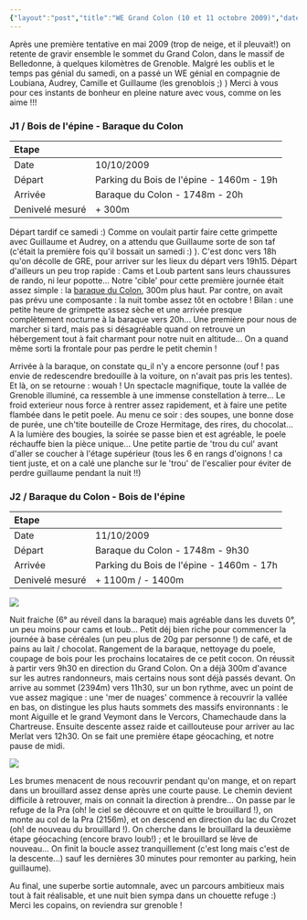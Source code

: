 ```yaml
---
{"layout":"post","title":"WE Grand Colon (10 et 11 octobre 2009)","date":"2009-10-12","featuredImage":"./IMG_8393.JPG","dg-publish":true,"permalink":"/public/outdoor/we-grand-colon-10-et-11-octobre-2009/","dgPassFrontmatter":true}
---
```



Après une première tentative en mai 2009 (trop de neige, et il
pleuvait!) on retente de gravir ensemble le sommet du Grand Colon, dans
le massif de Belledonne, à quelques kilomètres de Grenoble. Malgré les
oublis et le temps pas génial du samedi, on a passé un WE génial en
compagnie de Loubiana, Audrey, Camille et Guillaume (les grenoblois ;) )
Merci à vous pour ces instants de bonheur en pleine nature avec vous,
comme on les aime !!!

### J1 / Bois de l'épine - Baraque du Colon

| Etape           |                                          |
|:--------------- |:---------------------------------------- |
| Date            | 10/10/2009                               |
| Départ          | Parking du Bois de l'épine - 1460m - 19h |
| Arrivée         | Baraque du Colon - 1748m - 20h           |
| Denivelé mesuré | + 300m                                   |

Départ tardif ce samedi :) Comme on voulait partir faire cette grimpette
avec Guillaume et Audrey, on a attendu que Guillaume sorte de son taf
(c'était la première fois qu'il bossait un samedi :) ). C'est donc vers
18h qu'on décolle de GRE, pour arriver sur les lieux du départ vers
19h15. Départ d'ailleurs un peu trop rapide : Cams et Loub partent sans
leurs chaussures de rando, ni leur popotte... Notre 'cible' pour cette
première journée était assez simple : la [baraque du
Colon](http://www.refuges.info/point/4/abri-non-garde/belledonne/baraque-du-colon/),
300m plus haut. Par contre, on avait pas prévu une composante : la nuit
tombe assez tôt en octobre ! Bilan : une petite heure de grimpette assez
sèche et une arrivée presque complètement nocturne à la baraque vers
20h... Une première pour nous de marcher si tard, mais pas si
désagréable quand on retrouve un hébergement tout à fait charmant pour
notre nuit en altitude... On a quand même sorti la frontale pour pas
perdre le petit chemin !

Arrivée à la baraque, on constate qu_il n'y a encore personne (ouf !
pas envie de redescendre bredouille à la voiture, on n'avait pas pris
les tentes). Et là, on se retourne : wouah ! Un spectacle magnifique,
toute la vallée de Grenoble illuminé, ca ressemble à une immense
constellation à terre... Le froid exterieur nous force à rentrer assez
rapidement, et à faire une petite flambée dans le petit poele. Au menu
ce soir : des soupes, une bonne dose de purée, une ch'tite bouteille de
Croze Hermitage, des rires, du chocolat... A la lumière des bougies, la
soirée se passe bien et est agréable, le poele réchauffe bien la pièce
unique... Une petite partie de 'trou du cul' avant d'aller se coucher à
l'étage supérieur (tous les 6 en rangs d'oignons ! ca tient juste, et on
a calé une planche sur le 'trou' de l'escalier pour éviter de perdre
guillaume pendant la nuit !!)

### J2 / Baraque du Colon - Bois de l'épine

| Etape           |                                          |
|:--------------- |:---------------------------------------- |
| Date            | 11/10/2009                               |
| Départ          | Baraque du Colon - 1748m - 9h30          |
| Arrivée         | Parking du Bois de l'épine - 1460m - 17h |
| Denivelé mesuré | + 1100m / - 1400m                        |

![](IMG_8359.JPG)

Nuit fraiche (6° au réveil dans la baraque) mais agréable dans les
duvets 0°, un peu moins pour cams et loub... Petit déj bien riche pour
commencer la journée à base céréales (un peu plus de 20g par personne !)
de café, et de pains au lait / chocolat. Rangement de la baraque,
nettoyage du poele, coupage de bois pour les prochains locataires de ce
petit cocon. On réussit à partir vers 9h30 en direction du Grand Colon.
On a déjà 300m d'avance sur les autres randonneurs, mais certains nous
sont déjà passés devant. On arrive au sommet (2394m) vers 11h30, sur un
bon rythme, avec un point de vue assez magique : une 'mer de nuages'
commence à recouvrir la vallée en bas, on distingue les plus hauts
sommets des massifs environnants : le mont Aiguille et le grand Veymont
dans le Vercors, Chamechaude dans la Chartreuse. Ensuite descente assez
raide et caillouteuse pour arriver au lac Merlat vers 12h30. On se fait
une première étape géocaching, et notre pause de midi.

![](IMG_8393.JPG)

Les brumes menacent de nous recouvrir pendant qu'on mange, et on repart
dans un brouillard assez dense après une courte pause. Le chemin devient
difficile à retrouver, mais on connait la direction à prendre... On
passe par le refuge de la Pra (oh! le ciel se découvre et on quitte le
brouillard !), on monte au col de la Pra (2156m), et on descend en
direction du lac du Crozet (oh! de nouveau du brouillard !). On cherche
dans le brouillard la deuxième étape géocaching (encore bravo loub!) ;
et le brouillard se lève de nouveau... On finit la boucle assez
tranquillement (c'est long mais c'est de la descente...) sauf les
dernières 30 minutes pour remonter au parking, hein guillaume).

Au final, une superbe sortie automnale, avec un parcours ambitieux mais
tout à fait réalisable, et une nuit bien sympa dans un chouette refuge
:) Merci les copains, on reviendra sur grenoble !
